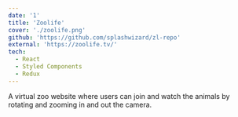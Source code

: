 ```yaml
---
date: '1'
title: 'Zoolife'
cover: './zoolife.png'
github: 'https://github.com/splashwizard/zl-repo'
external: 'https://zoolife.tv/'
tech:
  - React
  - Styled Components
  - Redux
---
```


A virtual zoo website where users can join and watch the animals by rotating and zooming in and out the camera.